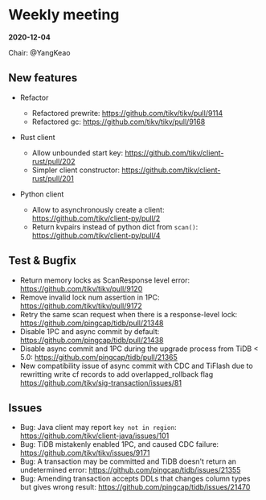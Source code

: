 # Weekly meeting

**2020-12-04**

Chair: @YangKeao

## New features

* Refactor
  * Refactored prewrite: https://github.com/tikv/tikv/pull/9114
  * Refactored gc: https://github.com/tikv/tikv/pull/9168

* Rust client
  * Allow unbounded start key: https://github.com/tikv/client-rust/pull/202
  * Simpler client constructor: https://github.com/tikv/client-rust/pull/201

* Python client
  * Allow to asynchronously create a client: https://github.com/tikv/client-py/pull/2
  * Return kvpairs instead of python dict from `scan()`: https://github.com/tikv/client-py/pull/4

## Test & Bugfix

* Return memory locks as ScanResponse level error: https://github.com/tikv/tikv/pull/9120
* Remove invalid lock num assertion in 1PC: https://github.com/tikv/tikv/pull/9172
* Retry the same scan request when there is a response-level lock: https://github.com/pingcap/tidb/pull/21348
* Disable 1PC and async commit by default: https://github.com/pingcap/tidb/pull/21438
* Disable async commit and 1PC during the upgrade process from TiDB < 5.0: https://github.com/pingcap/tidb/pull/21365
* New compatibility issue of async commit with CDC and TiFlash due to rewritting write cf records to add overlapped_rollback flag https://github.com/tikv/sig-transaction/issues/81

## Issues

* Bug: Java client may report `key not in region`: https://github.com/tikv/client-java/issues/101
* Bug: TiDB mistakenly enabled 1PC, and caused CDC failure: https://github.com/tikv/tikv/issues/9171
* Bug: A transaction may be committed and TiDB doesn't return an undetermined error: https://github.com/pingcap/tidb/issues/21355
* Bug: Amending transaction accepts DDLs that changes column types but gives wrong result: https://github.com/pingcap/tidb/issues/21470

